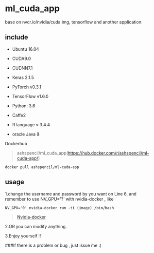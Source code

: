 # ml_cuda_app
base on nvcr.io/nvidia/cuda img, tensorflow and another application

## include
* Ubuntu 16.04 
* CUDA9.0
* CUDNN7.1

* Keras 2.1.5
* PyTorch v0.3.1
* TensorFlow v1.6.0
* Python: 3.6 
* Caffe2
* R language v 3.4.4
* oracle Java 8 

Dockerhub

>ashspencil/ml_cuda_app(https://hub.docker.com/r/ashspencil/ml-cuda-app/)

```
docker pull ashspencil/ml-cuda-app
```
## usage

1.change the username and password by you want on Line 6, and remember to use NV_GPU='?' with nvidia-docker , like 

```
NV_GPU='0' nvidia-docker run -ti (image) /bin/bash
```

> [Nvidia-docker](https://github.com/NVIDIA/nvidia-docker)


2.OR you can modify anything.


3.Enjoy yourself !!


###If there is a problem or bug , just issue me :)
